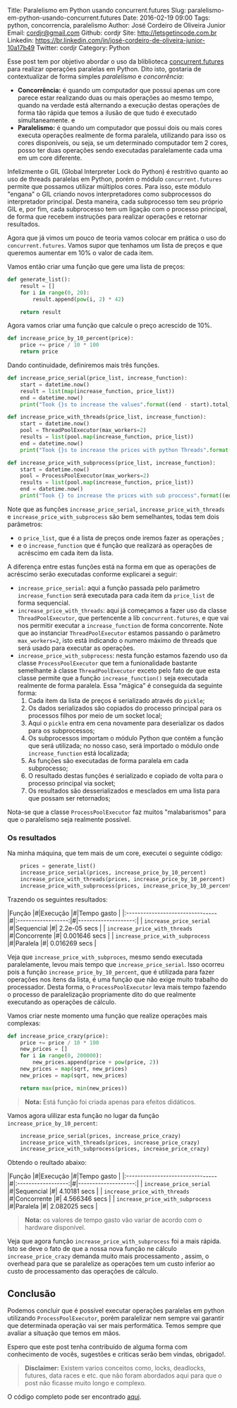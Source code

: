 Title: Paralelismo em Python usando concurrent.futures
Slug: paralelismo-em-python-usando-concurrent.futures
Date: 2016-02-19 09:00
Tags: python, concorrencia, paralelismo
Author: José Cordeiro de Oliveira Junior
Email:  cordjr@gmail.com
Github: cordjr
Site: http://letsgetincode.com.br
Linkedin: https://br.linkedin.com/in/josé-cordeiro-de-oliveira-junior-10a17b49
Twitter: cordjr
Category: Python


 Esse post tem por objetivo abordar o uso da bliblioteca [concurrent.futures](https://docs.python.org/dev/library/concurrent.futures.html) para realizar operações paralelas em Python. Dito isto, gostaria de contextualizar de forma simples _paralelismo_ e _concorrência_:

 - **Concorrência:** é quando um computador que possui apenas um core parece estar realizando duas ou mais operações ao mesmo tempo, quando na verdade está alternando a execução destas operações de forma tão rápida que temos a ilusão de que tudo é executado simultaneamente.
e
 - **Paralelismo:** é quando um computador que possui dois ou mais cores executa operações realmente de forma paralela, utilizando para isso os cores disponíveis, ou seja, se um determinado computador tem 2 cores, posso ter duas operações sendo executadas paralelamente cada uma em um core diferente.

 Infelizmente o GIL (Global Interpreter Lock do Python) é restritivo quanto ao uso de threads paralelas em Python, porém o módulo `concurrent.futures` permite que possamos utilizar múltiplos cores. Para isso, este módulo "engana" o GIL criando novos interpretadores como subprocessos do interpretador principal. Desta maneira, cada subprocesso tem seu próprio GIL e, por fim, cada subprocesso tem um ligação com o processo principal, de forma que recebem instruções para realizar operações e retornar resultados.

 Agora que já vimos um pouco de teoria vamos colocar em prática o uso do `concurrent.futures`. Vamos supor que tenhamos um lista de preços e que queremos aumentar em 10% o valor de cada item.
 
 Vamos então criar uma função que gere uma lista de preços:

```python
def generate_list():
    result = []
    for i in range(0, 20):
        result.append(pow(i, 2) * 42)

    return result
```

Agora vamos criar uma função que calcule o preço acrescido de 10%.

```python
def increase_price_by_10_percent(price):
    price += price / 10 * 100
    return price
```

Dando continuidade, definiremos mais três funções.

```python
def increase_price_serial(price_list, increase_function):
    start = datetime.now()
    result = list(map(increase_function, price_list))
    end = datetime.now()
    print("Took {}s to increase the values".format((end - start).total_seconds()))

def increase_price_with_threads(price_list, increase_function):
    start = datetime.now()
    pool = ThreadPoolExecutor(max_workers=2)
    results = list(pool.map(increase_function, price_list))
    end = datetime.now()
    print("Took {}s to increase the prices with python Threads".format((end - start).total_seconds()))

def increase_price_with_subprocess(price_list, increase_function):
    start = datetime.now()
    pool = ProcessPoolExecutor(max_workers=2)
    results = list(pool.map(increase_function, price_list))
    end = datetime.now()
    print("Took {} to increase the prices with sub proccess".format((end - start).total_seconds()))
```

Note que as funções `increase_price_serial`, `increase_price_with_threads` e `increase_price_with_subprocess` são bem semelhantes, todas tem dois parâmetros:

 - o `price_list`, que é a lista de preços onde iremos fazer as operações ;
  - e o `increase_function` que é função que realizará as operações de acréscimo em cada item da lista.
 
 A diferença entre estas funções está na forma em que as operações de acréscimo serão executadas conforme explicarei a seguir:

- `increase_price_serial`: aqui a função passada pelo parâmetro `increase_function` será executada  para cada item da `price_list` de forma sequencial.
- `increase_price_with_threads`: aqui já começamos a fazer uso da classe `ThreadPoolExecutor`, que pertencente a lib `concurrent.futures`, e que vai nos permitir executar a `increase_function` de forma concorrente. Note que ao instanciar `ThreadPoolExecutor` estamos passando o parâmetro `max_workers=2`, isto está indicando o numero máximo de threads que será usado para executar as operações.
- `increase_price_with_subprocess`: nesta função estamos fazendo uso da classe `ProcessPoolExecutor` que tem a funionalidade bastante semelhante à classe `ThreadPoolExecutor` exceto pelo fato de que esta classe permite que a função `increase_function()` seja executada realmente de forma paralela. Essa "mágica" é conseguida da seguinte forma:
    1. Cada item da lista de preços é serializado através do `pickle`;
    2. Os dados serializados são copiados do processo principal para os processos filhos por meio de um socket local;
    3. Aqui o `pickle` entra em cena novamente para deserializar os dados para os subprocessos;
    4. Os subprocessos importam o módulo Python que contém a função que será utilizada; no nosso caso, será importado o módulo onde `increase_function` está localizada;
    5. As funções são executadas de forma paralela em cada subprocesso;
    6. O resultado destas funções é serializado e copiado de volta para o processo principal via socket;
    6. Os resultados são desserializados e mesclados em uma lista para que possam ser retornados;

 Nota-se que a classe `ProcessPoolExecutor` faz muitos "malabarismos" para que o paralelismo seja realmente possível.
 
### Os resultados

Na minha máquina, que tem mais de um core, executei o seguinte código:

```python
    prices = generate_list()
    increase_price_serial(prices, increase_price_by_10_percent)
    increase_price_with_threads(prices, increase_price_by_10_percent)
    increase_price_with_subprocess(prices, increase_price_by_10_percent)
```

Trazendo os seguintes resultados:

|Função                           |#|Execução            |#|Tempo gasto          |
|:--------------------------------|#|:------------------:|#|--------------------:|
| `increase_price_serial`         |#|Sequencial          |#|  2.2e-05 secs       |
| `increase_price_with_threads`   |#|Concorrente         |#|    0.001646 secs    |
| `increase_price_with_subprocess` |#|Paralela            |#|  0.016269  secs     |

Veja que `increase_price_with_subproces`, mesmo sendo executada paralelamente, levou mais tempo que `increase_price_serial`. Isso ocorreu pois a função `increase_price_by_10_percent`, que é utilizada para fazer operações  nos itens da lista, é uma função que não exige muito trabalho do processador. Desta forma, o  `ProcessPoolExecutor` leva mais tempo fazendo o processo de paralelização propriamente dito do que realmente executando as operações de cálculo.

Vamos criar neste momento uma função que realize operações mais complexas:

```python
def increase_price_crazy(price):
    price += price / 10 * 100
    new_prices = []
    for i in range(0, 200000):
        new_prices.append(price + pow(price, 2))
    new_prices = map(sqrt, new_prices)
    new_prices = map(sqrt, new_prices)

    return max(price, min(new_prices))
```
> **Nota:** Está função  foi criada apenas para  efeitos didáticos. 

Vamos agora ulilizar esta função no lugar da função `increase_price_by_10_percent`:

```python
    increase_price_serial(prices, increase_price_crazy)
    increase_price_with_threads(prices, increase_price_crazy)
    increase_price_with_subprocess(prices, increase_price_crazy)
``` 

Obtendo o reultado abaixo:

|Função                           |#|Execução            |#|Tempo gasto          |
|:--------------------------------|#|:------------------:|#|--------------------:|
| `increase_price_serial`         |#|Sequencial          |#|  4.10181 secs       |
| `increase_price_with_threads`   |#|Concorrente         |#|  4.566346 secs      |
| `increase_price_with_subprocess` |#|Paralela            |#|  2.082025 secs      |

> **Nota:** os valores de tempo gasto vão variar de acordo com o hardware disponível.

Veja que agora função `increase_price_with_subprocess` foi a mais rápida. Isto se deve o fato de que a nossa nova função ne cálculo `increase_price_crazy` demanda muito mais processamento , assim, o overhead para que se paralelize as operações tem um custo inferior ao custo de processamento das operações de cálculo.

## Conclusão

Podemos concluir que é possível executar operações paralelas em python utilizando `ProcessPoolExecutor`, porém paralelizar nem sempre vai garantir que determinada operação vai ser  mais performática. Temos sempre que avaliar a situação que temos em mãos.

Espero que este post tenha contribuído de alguma forma com conhecimento de vocês, sugestões e criticas serão bem vindas, obrigado!.

> **Disclaimer:** Existem varios conceitos  como, locks, deadlocks, futures, data races e etc. que não foram abordados aqui para que o post não ficasse muito longo e complexo.

O código completo pode ser encontrado [aqui](https://github.com/cordjr/concurrent.futtures.sample/blob/master/main.py).











